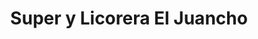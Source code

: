 ---
title: "Super y Licorera El Juancho"
url: /san-sebastian/super-y-licorera-el-juancho/
shop: comodidad
---